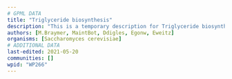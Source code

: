 ```yaml
---
# GPML DATA
title: "Triglyceride biosynthesis"
description: "This is a temporary description for Triglyceride biosynthesis"
authors: [M.Braymer, MaintBot, Ddigles, Egonw, Eweitz]
organisms: [Saccharomyces cerevisiae]
# ADDITIONAL DATA
last-edited: 2021-05-20
communities: []
wpid: "WP266"
---
```


